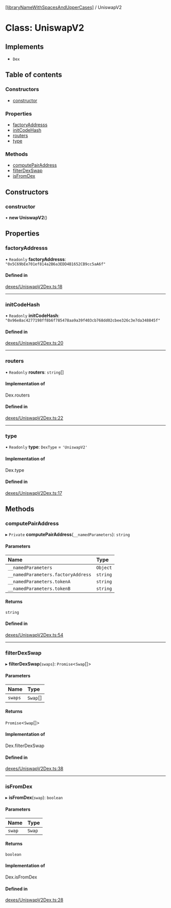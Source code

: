 [[libraryNameWithSpacesAndUpperCases]](../README.md) / UniswapV2

# Class: UniswapV2

## Implements

- `Dex`

## Table of contents

### Constructors

- [constructor](UniswapV2.md#constructor)

### Properties

- [factoryAddresss](UniswapV2.md#factoryaddresss)
- [initCodeHash](UniswapV2.md#initcodehash)
- [routers](UniswapV2.md#routers)
- [type](UniswapV2.md#type)

### Methods

- [computePairAddress](UniswapV2.md#computepairaddress)
- [filterDexSwap](UniswapV2.md#filterdexswap)
- [isFromDex](UniswapV2.md#isfromdex)

## Constructors

### constructor

• **new UniswapV2**()

## Properties

### factoryAddresss

• `Readonly` **factoryAddresss**: ``"0x5C69bEe701ef814a2B6a3EDD4B1652CB9cc5aA6f"``

#### Defined in

[dexes/UniswapV2Dex.ts:18](https://github.com/0xnogo/sandwich/blob/75b88ce/src/dexes/UniswapV2Dex.ts#L18)

___

### initCodeHash

• `Readonly` **initCodeHash**: ``"0x96e8ac4277198ff8b6f785478aa9a39f403cb768dd02cbee326c3e7da348845f"``

#### Defined in

[dexes/UniswapV2Dex.ts:20](https://github.com/0xnogo/sandwich/blob/75b88ce/src/dexes/UniswapV2Dex.ts#L20)

___

### routers

• `Readonly` **routers**: `string`[]

#### Implementation of

Dex.routers

#### Defined in

[dexes/UniswapV2Dex.ts:22](https://github.com/0xnogo/sandwich/blob/75b88ce/src/dexes/UniswapV2Dex.ts#L22)

___

### type

• `Readonly` **type**: `DexType` = `'UniswapV2'`

#### Implementation of

Dex.type

#### Defined in

[dexes/UniswapV2Dex.ts:17](https://github.com/0xnogo/sandwich/blob/75b88ce/src/dexes/UniswapV2Dex.ts#L17)

## Methods

### computePairAddress

▸ `Private` **computePairAddress**(`__namedParameters`): `string`

#### Parameters

| Name | Type |
| :------ | :------ |
| `__namedParameters` | `Object` |
| `__namedParameters.factoryAddress` | `string` |
| `__namedParameters.tokenA` | `string` |
| `__namedParameters.tokenB` | `string` |

#### Returns

`string`

#### Defined in

[dexes/UniswapV2Dex.ts:54](https://github.com/0xnogo/sandwich/blob/75b88ce/src/dexes/UniswapV2Dex.ts#L54)

___

### filterDexSwap

▸ **filterDexSwap**(`swaps`): `Promise`<`Swap`[]\>

#### Parameters

| Name | Type |
| :------ | :------ |
| `swaps` | `Swap`[] |

#### Returns

`Promise`<`Swap`[]\>

#### Implementation of

Dex.filterDexSwap

#### Defined in

[dexes/UniswapV2Dex.ts:38](https://github.com/0xnogo/sandwich/blob/75b88ce/src/dexes/UniswapV2Dex.ts#L38)

___

### isFromDex

▸ **isFromDex**(`swap`): `boolean`

#### Parameters

| Name | Type |
| :------ | :------ |
| `swap` | `Swap` |

#### Returns

`boolean`

#### Implementation of

Dex.isFromDex

#### Defined in

[dexes/UniswapV2Dex.ts:28](https://github.com/0xnogo/sandwich/blob/75b88ce/src/dexes/UniswapV2Dex.ts#L28)
